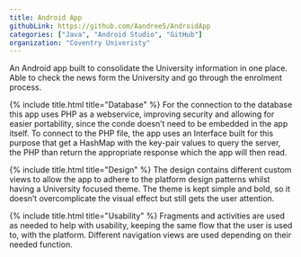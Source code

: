 ```yaml
---
title: Android App
githubLink: https://github.com/Aandree5/AndroidApp
categories: ["Java", "Android Studio", "GitHub"]
organization: "Coventry Univeristy"
---
```



An Android app built to consolidate the University information in one place. Able to check the news form the University and go through the enrolment process.


{% include title.html title="Database" %}
For the connection to the database this app uses PHP as a webservice, improving security and allowing for easier portability, since the conde doesn’t need to be embedded in the app itself. 
To connect to the PHP file, the app uses an Interface built for this purpose that get a HashMap with the key-pair values to query the server, the PHP than return the appropriate response which the app will then read.


{% include title.html title="Design" %}
The design contains different custom views to allow the app to adhere to the platform design patterns whilst having a University focused theme. The theme is kept simple and bold, so it doesn’t overcomplicate the visual effect but still gets the user attention.


{% include title.html title="Usability" %}
Fragments and activities are used as needed to help with usability, keeping the same flow that the user is used to, with the platform. Different navigation views are used depending on their needed function.